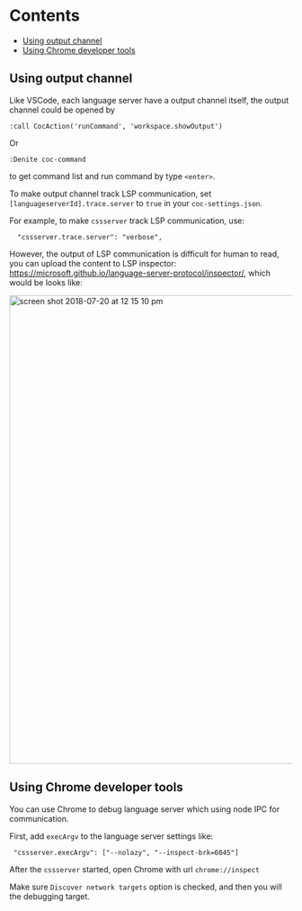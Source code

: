 # Contents

* [Using output channel](https://github.com/neoclide/coc.nvim/wiki/Debug-language-server#using-output-channel)
* [Using Chrome developer tools](https://github.com/neoclide/coc.nvim/wiki/Debug-language-server#using-chrome-developer-tools)

## Using output channel

Like VSCode, each language server have a output channel itself, the output channel could be opened by

```
:call CocAction('runCommand', 'workspace.showOutput')
```

Or
```
:Denite coc-command
```
to get command list and run command by type `<enter>`.

To make output channel track LSP communication, set `[languageserverId].trace.server` to `true` in your `coc-settings.json`.

For example, to make `cssserver` track LSP communication, use:
```
  "cssserver.trace.server": "verbose",
```

However, the output of LSP communication is difficult for human to read, you can upload the content to LSP inspector: https://microsoft.github.io/language-server-protocol/inspector/, which would be looks like:

<img width="833" alt="screen shot 2018-07-20 at 12 15 10 pm" src="https://user-images.githubusercontent.com/251450/42982989-c32a21d2-8c16-11e8-84ea-630497a24900.png">

## Using Chrome developer tools

You can use Chrome to debug language server which using node IPC for communication.

First, add `execArgv` to the language server settings like:

```
 "cssserver.execArgv": ["--nolazy", "--inspect-brk=6045"]
```

After the `cssserver` started, open Chrome with url `chrome://inspect`

Make sure `Discover network targets` option is checked, and then you will the debugging target.